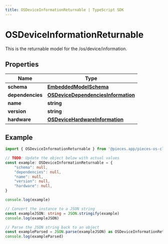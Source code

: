 ```yaml
---
title: OSDeviceInformationReturnable | TypeScript SDK
---
```



# OSDeviceInformationReturnable

This is the returnable model for the /os/device/information.

## Properties

Name | Type
------------ | -------------
**schema** | [**EmbeddedModelSchema**](EmbeddedModelSchema)
**dependencies** | [**OSDeviceDependenciesInformation**](OSDeviceDependenciesInformation)
**name** | **string**
**version** | **string**
**hardware** | [**OSDeviceHardwareInformation**](OSDeviceHardwareInformation)

## Example

```typescript
import { OSDeviceInformationReturnable } from '@pieces.app/pieces-os-client'

// TODO: Update the object below with actual values
const example: OSDeviceInformationReturnable = {
    "schema": null,
    "dependencies": null,
    "name": null,
    "version": null,
    "hardware": null,
}

console.log(example)

// Convert the instance to a JSON string
const exampleJSON: string = JSON.stringify(example)
console.log(exampleJSON)

// Parse the JSON string back to an object
const exampleParsed = JSON.parse(exampleJSON) as OSDeviceInformationReturnable
console.log(exampleParsed)
```


